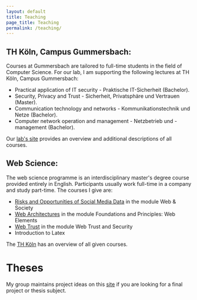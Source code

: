 ```yaml
---
layout: default
title: Teaching 
page_title: Teaching
permalink: /teaching/
---
```


## TH Köln, Campus Gummersbach:
Courses at Gummersbach are tailored to full-time students in the field
of Computer Science. For our lab, I am supporting the following lectures at TH Köln, Campus Gummersbach:

* Practical application of IT security - Praktische IT-Sicherheit (Bachelor).
* Security, Privacy and Trust - Sicherheit, Privatsphäre und Vertrauen (Master).
* Communication technology and networks - Kommunikationstechnik und Netze (Bachelor).
* Computer network operation and management - Netzbetrieb und -management (Bachelor).


Our [lab's site](https://blogs.gm.fh-koeln.de/ktds/de/lehre/) provides an overview and additional descriptions of all courses.

## Web Science:
The web science programme is an interdisciplinary master's degree course provided entirely in English. Participants usually work full-time in a company and study part-time. The courses I give are:

* [Risks and Opportunities of Social Media Data](https://www.th-koeln.de/mam/downloads/englisch/webscience/ws-risksopp.pdf) in the module Web & Society
* [Web Architectures](https://www.th-koeln.de/mam/downloads/englisch/webscience/fp1-webarch.pdf) in the module Foundations and Principles: Web Elements 
* [Web Trust](https://www.th-koeln.de/mam/downloads/englisch/webscience/wts-webtrust.pdf) in the module Web Trust and Security 
* Introduction to Latex

The [TH Köln](https://www.th-koeln.de/en/academics/web-science-masters-program--program-content_7226.php) has an overview of all given courses.

# Theses
My group maintains project ideas on this [site](https://blogs.gm.fh-koeln.de/ktds/de/forschungsthemen/abschlussarbeiten/) if you are looking for a final project or thesis subject.
